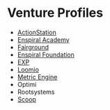 # Venture Profiles

* [ActionStation](actionstation.md)
* [Enspiral Academy](enspiral_academy.md)
* [Fairground](fairground.md)
* [Enspiral Foundation](enspiral_foundation.md)
* [EXP](exp.md)
* [Loomio](loomio.md)
* [Metric Engine](metric_engine.md)
* Optimi
* Rootsystems
* [Scoop](scoop.md)

